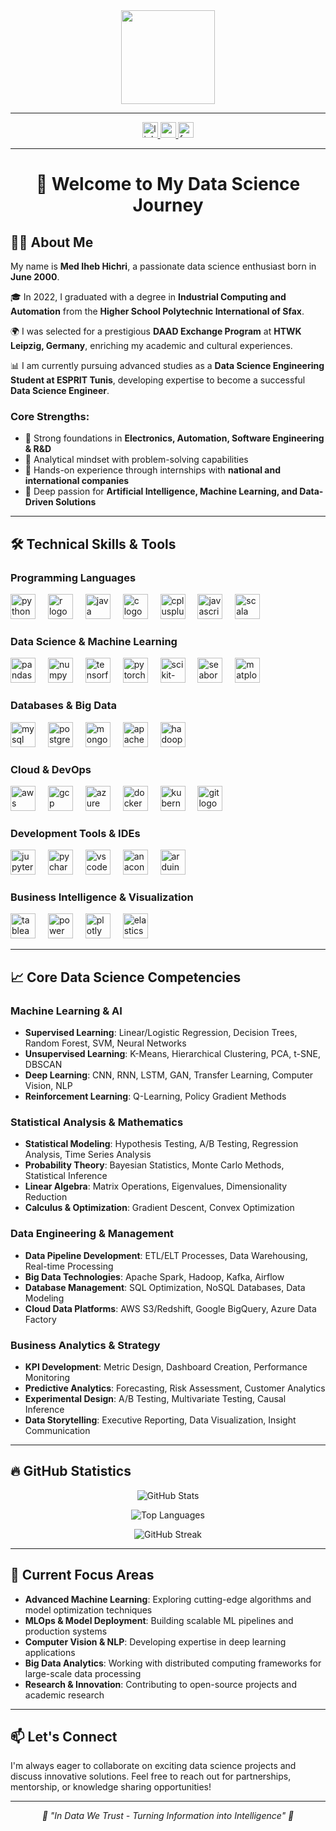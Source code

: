 <div align="center">
  <img height="150" src="https://media.giphy.com/media/M9gbBd9nbDrOTu1Mqx/giphy.gif" />
</div>

---

<div align="center">
  <a href="https://www.linkedin.com/in/hichri-m-99aa1a13a/" target="_blank">
    <img src="https://img.shields.io/static/v1?message=LinkedIn&logo=linkedin&label=&color=0077B5&logoColor=white&style=for-the-badge" height="25" alt="linkedin logo" />
  </a>
  <a href="https://www.youtube.com/@ihebhichri2021" target="_blank">
    <img src="https://img.shields.io/static/v1?message=YouTube&logo=youtube&label=&color=FF0000&logoColor=white&style=for-the-badge" height="25" alt="youtube logo" />
  </a>
  <a href="https://www.facebook.com/med.iheb.13813/" target="_blank">
    <img src="https://img.shields.io/static/v1?message=Facebook&logo=facebook&label=&color=1877F2&logoColor=white&style=for-the-badge" height="25" alt="facebook logo" />
  </a>
</div>

---

<h1 align="center">👋 Welcome to My Data Science Journey</h1>

## 👨‍💻 About Me

My name is **Med Iheb Hichri**, a passionate data science enthusiast born in **June 2000**.

🎓 In 2022, I graduated with a degree in **Industrial Computing and Automation** from the **Higher School Polytechnic International of Sfax**.

🌍 I was selected for a prestigious **DAAD Exchange Program** at **HTWK Leipzig, Germany**, enriching my academic and cultural experiences.

📊 I am currently pursuing advanced studies as a **Data Science Engineering Student at ESPRIT Tunis**, developing expertise to become a successful **Data Science Engineer**.

### Core Strengths:
- 🔧 Strong foundations in **Electronics, Automation, Software Engineering & R&D**
- 🧠 Analytical mindset with problem-solving capabilities
- 🚀 Hands-on experience through internships with **national and international companies**
- 🌱 Deep passion for **Artificial Intelligence, Machine Learning, and Data-Driven Solutions**

---

## 🛠️ Technical Skills & Tools

### Programming Languages
<div align="left">
  <img src="https://cdn.jsdelivr.net/gh/devicons/devicon/icons/python/python-original.svg" height="40" alt="python logo" />
  <img width="12" />
  <img src="https://cdn.jsdelivr.net/gh/devicons/devicon/icons/r/r-original.svg" height="40" alt="r logo" />
  <img width="12" />
  <img src="https://cdn.jsdelivr.net/gh/devicons/devicon/icons/java/java-original.svg" height="40" alt="java logo" />
  <img width="12" />
  <img src="https://cdn.jsdelivr.net/gh/devicons/devicon/icons/c/c-original.svg" height="40" alt="c logo" />
  <img width="12" />
  <img src="https://cdn.jsdelivr.net/gh/devicons/devicon/icons/cplusplus/cplusplus-original.svg" height="40" alt="cplusplus logo" />
  <img width="12" />
  <img src="https://cdn.jsdelivr.net/gh/devicons/devicon/icons/javascript/javascript-original.svg" height="40" alt="javascript logo" />
  <img width="12" />
  <img src="https://cdn.jsdelivr.net/gh/devicons/devicon/icons/scala/scala-original.svg" height="40" alt="scala logo" />
</div>

### Data Science & Machine Learning
<div align="left">
  <img src="https://cdn.jsdelivr.net/gh/devicons/devicon/icons/pandas/pandas-original.svg" height="40" alt="pandas logo" />
  <img width="12" />
  <img src="https://cdn.jsdelivr.net/gh/devicons/devicon/icons/numpy/numpy-original.svg" height="40" alt="numpy logo" />
  <img width="12" />
  <img src="https://cdn.jsdelivr.net/gh/devicons/devicon/icons/tensorflow/tensorflow-original.svg" height="40" alt="tensorflow logo" />
  <img width="12" />
  <img src="https://cdn.jsdelivr.net/gh/devicons/devicon/icons/pytorch/pytorch-original.svg" height="40" alt="pytorch logo" />
  <img width="12" />
  <img src="https://upload.wikimedia.org/wikipedia/commons/0/05/Scikit_learn_logo_small.svg" height="40" alt="scikit-learn logo" />
  <img width="12" />
  <img src="https://seaborn.pydata.org/_images/logo-mark-lightbg.svg" height="40" alt="seaborn logo" />
  <img width="12" />
  <img src="https://matplotlib.org/_static/images/logo2.svg" height="40" alt="matplotlib logo" />
</div>

### Databases & Big Data
<div align="left">
  <img src="https://cdn.jsdelivr.net/gh/devicons/devicon/icons/mysql/mysql-original.svg" height="40" alt="mysql logo" />
  <img width="12" />
  <img src="https://cdn.jsdelivr.net/gh/devicons/devicon/icons/postgresql/postgresql-original.svg" height="40" alt="postgresql logo" />
  <img width="12" />
  <img src="https://cdn.jsdelivr.net/gh/devicons/devicon/icons/mongodb/mongodb-original.svg" height="40" alt="mongodb logo" />
  <img width="12" />
  <img src="https://cdn.jsdelivr.net/gh/devicons/devicon/icons/apache/apache-original.svg" height="40" alt="apache spark logo" />
  <img width="12" />
  <img src="https://cdn.jsdelivr.net/gh/devicons/devicon/icons/hadoop/hadoop-original.svg" height="40" alt="hadoop logo" />
</div>

### Cloud & DevOps
<div align="left">
  <img src="https://cdn.jsdelivr.net/gh/devicons/devicon/icons/amazonwebservices/amazonwebservices-plain-wordmark.svg" height="40" alt="aws logo" />
  <img width="12" />
  <img src="https://cdn.jsdelivr.net/gh/devicons/devicon/icons/googlecloud/googlecloud-original.svg" height="40" alt="gcp logo" />
  <img width="12" />
  <img src="https://cdn.jsdelivr.net/gh/devicons/devicon/icons/azure/azure-original.svg" height="40" alt="azure logo" />
  <img width="12" />
  <img src="https://cdn.jsdelivr.net/gh/devicons/devicon/icons/docker/docker-original.svg" height="40" alt="docker logo" />
  <img width="12" />
  <img src="https://cdn.jsdelivr.net/gh/devicons/devicon/icons/kubernetes/kubernetes-plain.svg" height="40" alt="kubernetes logo" />
  <img width="12" />
  <img src="https://cdn.jsdelivr.net/gh/devicons/devicon/icons/git/git-original.svg" height="40" alt="git logo" />
</div>

### Development Tools & IDEs
<div align="left">
  <img src="https://cdn.jsdelivr.net/gh/devicons/devicon/icons/jupyter/jupyter-original.svg" height="40" alt="jupyter logo" />
  <img width="12" />
  <img src="https://cdn.jsdelivr.net/gh/devicons/devicon/icons/pycharm/pycharm-original.svg" height="40" alt="pycharm logo" />
  <img width="12" />
  <img src="https://cdn.jsdelivr.net/gh/devicons/devicon/icons/vscode/vscode-original.svg" height="40" alt="vscode logo" />
  <img width="12" />
  <img src="https://cdn.jsdelivr.net/gh/devicons/devicon/icons/anaconda/anaconda-original.svg" height="40" alt="anaconda logo" />
  <img width="12" />
  <img src="https://cdn.jsdelivr.net/gh/devicons/devicon/icons/arduino/arduino-original.svg" height="40" alt="arduino logo" />
</div>

### Business Intelligence & Visualization
<div align="left">
  <img src="https://cdn.worldvectorlogo.com/logos/tableau-software.svg" height="40" alt="tableau logo" />
  <img width="12" />
  <img src="https://cdn.worldvectorlogo.com/logos/power-bi.svg" height="40" alt="power bi logo" />
  <img width="12" />
  <img src="https://upload.wikimedia.org/wikipedia/commons/8/8a/Plotly-logo.png" height="40" alt="plotly logo" />
  <img width="12" />
  <img src="https://www.elastic.co/static-res/images/elastic-logo-200.png" height="40" alt="elasticsearch logo" />
</div>

---

## 📈 Core Data Science Competencies

### Machine Learning & AI
- **Supervised Learning**: Linear/Logistic Regression, Decision Trees, Random Forest, SVM, Neural Networks
- **Unsupervised Learning**: K-Means, Hierarchical Clustering, PCA, t-SNE, DBSCAN
- **Deep Learning**: CNN, RNN, LSTM, GAN, Transfer Learning, Computer Vision, NLP
- **Reinforcement Learning**: Q-Learning, Policy Gradient Methods

### Statistical Analysis & Mathematics
- **Statistical Modeling**: Hypothesis Testing, A/B Testing, Regression Analysis, Time Series Analysis
- **Probability Theory**: Bayesian Statistics, Monte Carlo Methods, Statistical Inference
- **Linear Algebra**: Matrix Operations, Eigenvalues, Dimensionality Reduction
- **Calculus & Optimization**: Gradient Descent, Convex Optimization

### Data Engineering & Management
- **Data Pipeline Development**: ETL/ELT Processes, Data Warehousing, Real-time Processing
- **Big Data Technologies**: Apache Spark, Hadoop, Kafka, Airflow
- **Database Management**: SQL Optimization, NoSQL Databases, Data Modeling
- **Cloud Data Platforms**: AWS S3/Redshift, Google BigQuery, Azure Data Factory

### Business Analytics & Strategy
- **KPI Development**: Metric Design, Dashboard Creation, Performance Monitoring
- **Predictive Analytics**: Forecasting, Risk Assessment, Customer Analytics
- **Experimental Design**: A/B Testing, Multivariate Testing, Causal Inference
- **Data Storytelling**: Executive Reporting, Data Visualization, Insight Communication

---

## 🔥 GitHub Statistics

<div align="center">
  
![GitHub Stats](https://github-readme-stats.vercel.app/api?username=ihebhichri&show_icons=true&theme=tokyonight&count_private=true)

![Top Languages](https://github-readme-stats.vercel.app/api/top-langs/?username=ihebhichri&layout=compact&theme=tokyonight&langs_count=8)

![GitHub Streak](https://github-readme-streak-stats.herokuapp.com/?user=ihebhichri&theme=tokyonight)

</div>

---

## 🎯 Current Focus Areas

- **Advanced Machine Learning**: Exploring cutting-edge algorithms and model optimization techniques
- **MLOps & Model Deployment**: Building scalable ML pipelines and production systems
- **Computer Vision & NLP**: Developing expertise in deep learning applications
- **Big Data Analytics**: Working with distributed computing frameworks for large-scale data processing
- **Research & Innovation**: Contributing to open-source projects and academic research

---

## 📫 Let's Connect

I'm always eager to collaborate on exciting data science projects and discuss innovative solutions. Feel free to reach out for partnerships, mentorship, or knowledge sharing opportunities!

---

<div align="center">
  <i>🚀 "In Data We Trust - Turning Information into Intelligence" 🚀</i>
</div>
